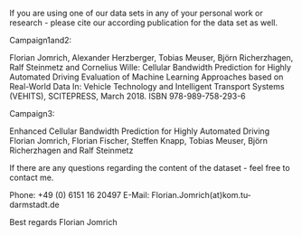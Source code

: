 If you are using one of our data sets in any of your personal work or research - please cite our according publication for the data set as well.

Campaign1and2:

Florian Jomrich, Alexander Herzberger, Tobias Meuser, Björn Richerzhagen, Ralf Steinmetz and Cornelius Wille:
Cellular Bandwidth Prediction for Highly Automated Driving
Evaluation of Machine Learning Approaches based on Real-World Data
In: Vehicle Technology and Intelligent Transport Systems (VEHITS), SCITEPRESS, 
March 2018. 
ISBN 978-989-758-293-6




Campaign3:

Enhanced Cellular Bandwidth Prediction for
Highly Automated Driving
Florian Jomrich, Florian Fischer, Steffen Knapp, Tobias Meuser, Björn
Richerzhagen and Ralf Steinmetz



If there are any questions regarding the content of the dataset - feel free to contact me.

Phone: +49 (0) 6151 16 20497
E-Mail: Florian.Jomrich(at)kom.tu-darmstadt.de 

Best regards
Florian Jomrich